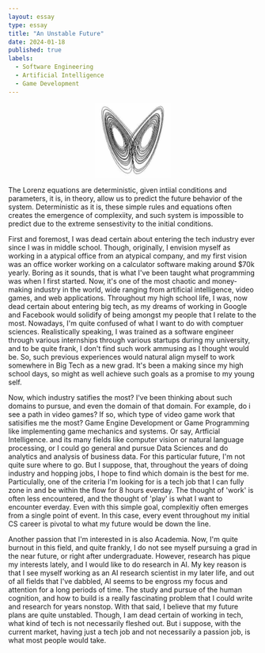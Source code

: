 ```yaml
---
layout: essay
type: essay
title: "An Unstable Future"
date: 2024-01-18
published: true
labels:
  - Software Engineering
  - Artificial Intelligence
  - Game Development
---
```


<div style="text-align: center;">
    <img src="../img/an-unstable-future/chaos-bw.jpg" alt="An metaphor to chaos theory" style="width:30%; height:30%;">
</div>

The Lorenz equations are deterministic, given intiial conditions and parameters, it is, in theory, allow us to predict the future behavior of the system. Deterministic as it is, these simple rules and equations often creates the emergence of complexiity, and such system is impossible to predict due to the extreme sensestivity to the initial conditions.

First and foremost, I was dead certain about entering the tech industry ever since I was in middle school. Though, originally, I envision myself as working in a atypical office from an atypical company, and my first vision was an office worker working on a calculator software making around $70k yearly. Boring as it sounds, that is what I've been taught what programming was when I first started. Now, it's one of the most chaotic and money-making industry in the world, wide ranging from artificial intelligence, video games, and web applications. Throughout my high school life, I was, now dead certain about entering big tech, as my dreams of working in Google and Facebook would solidify of being amongst my people that I relate to the most. Nowadays, I'm quite confused of what I want to do with comptuer sciences. Realistically speaking, I was trained as a software engineer through various internships through various startups during my university, and to be quite frank, I don't find such work ammusing as I thought would be. So, such previous experiences would natural align myself to work somewhere in Big Tech as a new grad. It's been a making since my high school days, so might as well achieve such goals as a promise to my young self.

Now, which industry satifies the most? I've been thinking about such domains to pursue, and even the domain of that domain. For example, do i see a path in video games? If so, which type of video game work that satisifies me the most? Game Engine Development or Game Programming like implementing game mechanics and systems. Or say, Artficial Intelligence. and its many fields like computer vision or natural language processing, or I could go general and pursue Data Sciences and do analytics and analysis of business data. For this particular future, I'm not quite sure where to go. But I suppose, that, throughout the years of doing industry and hopping jobs, I hope to find which domain is the best for me. Particulally, one of the criteria I'm looking for is a tech job that I can fully zone in and be within the flow for 8 hours everday. The thought of 'work' is often less encountered, and the thought of 'play' is what I want to encounter everday. Even with this simple goal, complexitiy often emerges from a single point of event. In this case, every event throughout my initial CS career is pivotal to what my future would be down the line.

Another passion that I'm interested in is also Academia. Now, I'm quite burnout in this field, and quite frankly, I do not see myself pursuing a grad in the near future, or right after undergraduate. However, research has pique my interests lately, and I would like to do research in AI. My key reason is that I see myself working as an AI research scientist in my later life, and out of all fields that I've dabbled, AI seems to be engross my focus and attention for a long periods of time. The study and pursue of the human cognition, and how to build is a really fascinating problem that I could write and research for years nonstop. With that said, I believe that my future plans are quite unstabled. Though, I am dead certain of working in tech, what kind of tech is not necessarily fleshed out. But i suppose, with the current market, having just a tech job and not necessarily a passion job, is what most people would take.
